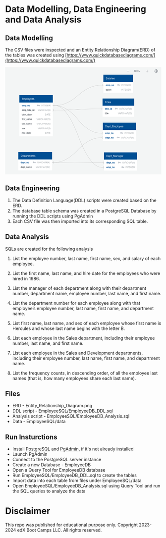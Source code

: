 # Data Modelling, Data Engineering and Data Analysis

## Data Modelling
The CSV files were inspected and an Entity Relationship Diagram(ERD) of the tables was created using [https://www.quickdatabasediagrams.com/](https://www.quickdatabasediagrams.com/)

![image info](./Entity_Relationship_Diagram.png)

## Data Engineering

1. The Data Definition Language(DDL) scripts were created based on the ERD.
2. The database table schema was created in a PostgreSQL Database by running the DDL scripts using PgAdmin 
3. Each CSV file was then imported into its corresponding SQL table.

## Data Analysis

SQLs are created for the following analysis 

1. List the employee number, last name, first name, sex, and salary of each employee.

2. List the first name, last name, and hire date for the employees who were hired in 1986.

3. List the manager of each department along with their department number, department name, employee number, last name, and first name.

4. List the department number for each employee along with that employee’s employee number, last name, first name, and department name.

5. List first name, last name, and sex of each employee whose first name is Hercules and whose last name begins with the letter B.

6. List each employee in the Sales department, including their employee number, last name, and first name.

7. List each employee in the Sales and Development departments, including their employee number, last name, first name, and department name.

8. List the frequency counts, in descending order, of all the employee last names (that is, how many employees share each last name).

## Files

* ERD - Entity_Relationship_Diagram.png
* DDL script - EmployeeSQL/EmployeeDB_DDL.sql
* Analysis script - EmployeeSQL/EmployeeDB_Analysis.sql
* Data - EmployeeSQL/data

## Run Insturctions

* Install [PostgreSQL](https://www.postgresql.org/) and [PgAdmin](https://www.pgadmin.org/), if it's not already installed
* Launch PgAdmin
* Connect to the PostgreSQL server instance
* Create a new Database - EmployeeDB
* Open a Query Tool for EmployeeDB database
* Run EmployeeSQL/EmployeeDB_DDL.sql to create the tables
* Import data into each table from files under EmployeeSQL/data
* Open EmployeeSQL/EmployeeDB_Analysis.sql using Query Tool and run the SQL queries to analyze the data

# Disclaimer
This repo was published for educational purpose only. Copyright 2023-2024 edX Boot Camps LLC. All rights reserved.

